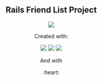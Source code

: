 <h2 align='center'>Rails Friend List Project</h2>
<p align='center'>
  <img src='https://user-images.githubusercontent.com/64248524/177646684-8e02180a-9faa-49b3-9976-af6eaa35ad66.png'></img>
</p>
<p align='center'>Created with:</p>
<p align='center'>
  <img src="https://img.shields.io/badge/rails-%23CC0000.svg?style=for-the-badge&logo=ruby-on-rails&logoColor=white" />
  <img src="https://img.shields.io/badge/ruby-%23CC342D.svg?style=for-the-badge&logo=ruby&logoColor=white" />
   <img src="https://img.shields.io/badge/bootstrap-%23563D7C.svg?style=for-the-badge&logo=bootstrap&logoColor=white" />
</p>
<p align='center'>And with</p>
<p align='center'>:heart:</p>

